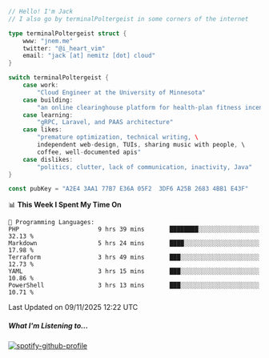 ```go
// Hello! I'm Jack
// I also go by terminalPoltergeist in some corners of the internet

type terminalPoltergeist struct {
    www: "jnem.me"
    twitter: "@i_heart_vim"
    email: "jack [at] nemitz [dot] cloud"
}

switch terminalPoltergeist {
    case work:
        "Cloud Engineer at the University of Minnesota"
    case building:
        "an online clearinghouse platform for health-plan fitness incentive programs"
    case learning:
        "gRPC, Laravel, and PAAS architecture"
    case likes:
        "premature optimization, technical writing, \
        independent web-design, TUIs, sharing music with people, \
        coffee, well-documented apis"
    case dislikes:
        "politics, clutter, lack of communication, inactivity, Java"
}

const pubKey = "A2E4 3AA1 77B7 E36A 05F2  3DF6 A25B 2683 4BB1 E43F"
```

<!--START_SECTION:waka-->
📊 **This Week I Spent My Time On** 

```text
💬 Programming Languages: 
PHP                      9 hrs 39 mins       ████████░░░░░░░░░░░░░░░░░   32.13 % 
Markdown                 5 hrs 24 mins       ████░░░░░░░░░░░░░░░░░░░░░   17.98 % 
Terraform                3 hrs 49 mins       ███░░░░░░░░░░░░░░░░░░░░░░   12.73 % 
YAML                     3 hrs 15 mins       ███░░░░░░░░░░░░░░░░░░░░░░   10.86 % 
PowerShell               3 hrs 13 mins       ███░░░░░░░░░░░░░░░░░░░░░░   10.71 % 
```


 Last Updated on 09/11/2025 12:22 UTC
<!--END_SECTION:waka-->

##### What I'm Listening to...

[![spotify-github-profile](https://jnem.me/listening-item?maxAge=2592000)](https://jnem.me/listening)
